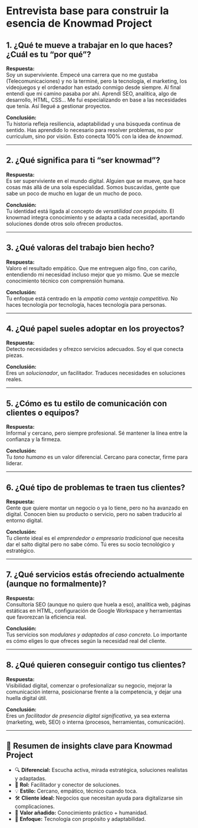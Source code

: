 # Entrevista base para construir la esencia de Knowmad Project

## 1. ¿Qué te mueve a trabajar en lo que haces? ¿Cuál es tu “por qué”?

**Respuesta:**  
Soy un superviviente. Empecé una carrera que no me gustaba (Telecomunicaciones) y no la terminé, pero la tecnología, el marketing, los videojuegos y el ordenador han estado conmigo desde siempre. Al final entendí que mi camino pasaba por ahí. Aprendí SEO, analítica, algo de desarrollo, HTML, CSS… Me fui especializando en base a las necesidades que tenía. Así llegué a gestionar proyectos.

**Conclusión:**  
Tu historia refleja resiliencia, adaptabilidad y una búsqueda continua de sentido. Has aprendido lo necesario para resolver problemas, no por curriculum, sino por visión. Esto conecta 100% con la idea de *knowmad*.

---

## 2. ¿Qué significa para ti “ser knowmad”?

**Respuesta:**  
Es ser superviviente en el mundo digital. Alguien que se mueve, que hace cosas más allá de una sola especialidad. Somos buscavidas, gente que sabe un poco de mucho en lugar de un mucho de poco.

**Conclusión:**  
Tu identidad está ligada al concepto de *versatilidad con propósito*. El knowmad integra conocimiento y se adapta a cada necesidad, aportando soluciones donde otros solo ofrecen productos.

---

## 3. ¿Qué valoras del trabajo bien hecho?

**Respuesta:**  
Valoro el resultado empático. Que me entreguen algo fino, con cariño, entendiendo mi necesidad incluso mejor que yo mismo. Que se mezcle conocimiento técnico con comprensión humana.

**Conclusión:**  
Tu enfoque está centrado en la *empatía como ventaja competitiva*. No haces tecnología por tecnología, haces tecnología para personas.

---

## 4. ¿Qué papel sueles adoptar en los proyectos?

**Respuesta:**  
Detecto necesidades y ofrezco servicios adecuados. Soy el que conecta piezas.

**Conclusión:**  
Eres un *solucionador*, un facilitador. Traduces necesidades en soluciones reales.

---

## 5. ¿Cómo es tu estilo de comunicación con clientes o equipos?

**Respuesta:**  
Informal y cercano, pero siempre profesional. Sé mantener la línea entre la confianza y la firmeza.

**Conclusión:**  
Tu *tono humano* es un valor diferencial. Cercano para conectar, firme para liderar.

---

## 6. ¿Qué tipo de problemas te traen tus clientes?

**Respuesta:**  
Gente que quiere montar un negocio o ya lo tiene, pero no ha avanzado en digital. Conocen bien su producto o servicio, pero no saben traducirlo al entorno digital.

**Conclusión:**  
Tu cliente ideal es el *emprendedor o empresario tradicional* que necesita dar el salto digital pero no sabe cómo. Tú eres su socio tecnológico y estratégico.

---

## 7. ¿Qué servicios estás ofreciendo actualmente (aunque no formalmente)?

**Respuesta:**  
Consultoría SEO (aunque no quiero que huela a eso), analítica web, páginas estáticas en HTML, configuración de Google Workspace y herramientas que favorezcan la eficiencia real.

**Conclusión:**  
Tus servicios son *modulares y adaptados al caso concreto*. Lo importante es cómo eliges lo que ofreces según la necesidad real del cliente.

---

## 8. ¿Qué quieren conseguir contigo tus clientes?

**Respuesta:**  
Visibilidad digital, comenzar o profesionalizar su negocio, mejorar la comunicación interna, posicionarse frente a la competencia, y dejar una huella digital útil.

**Conclusión:**  
Eres un *facilitador de presencia digital significativa*, ya sea externa (marketing, web, SEO) o interna (procesos, herramientas, comunicación).

---

## 🧩 Resumen de insights clave para Knowmad Project

- 🔍 **Diferencial:** Escucha activa, mirada estratégica, soluciones realistas y adaptadas.  
- 🎯 **Rol:** Facilitador y conector de soluciones.  
- 💡 **Estilo:** Cercano, empático, técnico cuando toca.  
- 🛠️ **Cliente ideal:** Negocios que necesitan ayuda para digitalizarse sin complicaciones.  
- 🧠 **Valor añadido:** Conocimiento práctico + humanidad.  
- 🚀 **Enfoque:** Tecnología con propósito y adaptabilidad.

